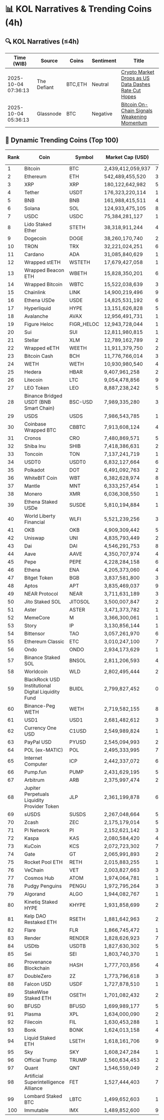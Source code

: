 # 📊 KOL Narratives & Trending Coins (4h)

## 🔍 KOL Narratives (≤4h)

| Time (WIB) | Source | Coins | Sentiment | Title |
|------------|--------|-------|-----------|-------|
| 2025-10-04 07:36:13 | The Defiant | BTC,ETH | Neutral | [Crypto Market Drops as US Data Dashes Rate Cut Hopes](https://thedefiant.io/example1) |
| 2025-10-04 05:36:13 | Glassnode | BTC | Negative | [Bitcoin On-Chain Signals Weakening Momentum](https://glassnode.com/example2) |

## 🚀 Dynamic Trending Coins (Top 100)

| Rank | Coin | Symbol | Market Cap (USD) | 24h Volume (USD) |
|------|------|--------|------------------|------------------|
| 1 | Bitcoin | BTC | 2,439,412,059,937 | 79,032,213,158 |
| 2 | Ethereum | ETH | 542,489,455,520 | 39,078,797,324 |
| 3 | XRP | XRP | 180,122,642,982 | 5,833,019,217 |
| 4 | Tether | USDT | 176,323,220,114 | 132,299,059,436 |
| 5 | BNB | BNB | 161,988,415,511 | 4,585,855,925 |
| 6 | Solana | SOL | 124,933,475,105 | 8,601,386,595 |
| 7 | USDC | USDC | 75,384,281,127 | 12,697,558,646 |
| 8 | Lido Staked Ether | STETH | 38,318,911,244 | 41,590,466 |
| 9 | Dogecoin | DOGE | 38,260,170,740 | 2,878,263,899 |
| 10 | TRON | TRX | 32,221,024,251 | 667,852,578 |
| 11 | Cardano | ADA | 31,085,840,629 | 1,647,076,966 |
| 12 | Wrapped stETH | WSTETH | 17,679,427,058 | 15,356,142 |
| 13 | Wrapped Beacon ETH | WBETH | 15,828,350,201 | 6,983,729 |
| 14 | Wrapped Bitcoin | WBTC | 15,522,038,639 | 397,642,518 |
| 15 | Chainlink | LINK | 14,900,219,496 | 939,365,035 |
| 16 | Ethena USDe | USDE | 14,825,531,192 | 623,322,000 |
| 17 | Hyperliquid | HYPE | 13,151,626,828 | 559,101,665 |
| 18 | Avalanche | AVAX | 12,956,491,731 | 1,071,737,258 |
| 19 | Figure Heloc | FIGR_HELOC | 12,943,728,044 | 16,646,092 |
| 20 | Sui | SUI | 12,811,980,815 | 1,176,477,117 |
| 21 | Stellar | XLM | 12,789,162,789 | 278,825,981 |
| 22 | Wrapped eETH | WEETH | 11,911,379,750 | 20,243,292 |
| 23 | Bitcoin Cash | BCH | 11,776,766,014 | 319,533,420 |
| 24 | WETH | WETH | 10,930,980,540 | 418,944,886 |
| 25 | Hedera | HBAR | 9,407,961,258 | 236,932,151 |
| 26 | Litecoin | LTC | 9,054,478,856 | 996,684,303 |
| 27 | LEO Token | LEO | 8,887,238,242 | 579,256 |
| 28 | Binance Bridged USDT (BNB Smart Chain) | BSC-USD | 7,989,335,280 | 3,000,220,242 |
| 29 | USDS | USDS | 7,986,543,785 | 137,462,758 |
| 30 | Coinbase Wrapped BTC | CBBTC | 7,913,608,124 | 499,352,976 |
| 31 | Cronos | CRO | 7,480,869,571 | 53,349,529 |
| 32 | Shiba Inu | SHIB | 7,418,386,631 | 205,470,751 |
| 33 | Toncoin | TON | 7,137,241,719 | 169,762,385 |
| 34 | USDT0 | USDT0 | 6,832,127,664 | 632,303,673 |
| 35 | Polkadot | DOT | 6,491,092,763 | 284,941,001 |
| 36 | WhiteBIT Coin | WBT | 6,382,628,974 | 87,147,398 |
| 37 | Mantle | MNT | 6,333,257,454 | 195,069,578 |
| 38 | Monero | XMR | 6,036,308,550 | 192,747,088 |
| 39 | Ethena Staked USDe | SUSDE | 5,810,194,884 | 117,420,912 |
| 40 | World Liberty Financial | WLFI | 5,521,239,256 | 394,067,867 |
| 41 | OKB | OKB | 4,909,309,442 | 509,471,505 |
| 42 | Uniswap | UNI | 4,835,793,449 | 284,176,154 |
| 43 | Dai | DAI | 4,546,291,753 | 83,753,969 |
| 44 | Aave | AAVE | 4,350,707,974 | 434,506,947 |
| 45 | Pepe | PEPE | 4,228,284,158 | 695,190,739 |
| 46 | Ethena | ENA | 4,205,373,060 | 411,779,835 |
| 47 | Bitget Token | BGB | 3,837,581,800 | 313,302,995 |
| 48 | Aptos | APT | 3,835,469,037 | 943,762,853 |
| 49 | NEAR Protocol | NEAR | 3,711,631,189 | 311,263,986 |
| 50 | Jito Staked SOL | JITOSOL | 3,500,007,847 | 24,565,607 |
| 51 | Aster | ASTER | 3,471,373,782 | 1,197,616,776 |
| 52 | MemeCore | M | 3,366,300,061 | 15,637,056 |
| 53 | Story | IP | 3,130,856,144 | 148,144,580 |
| 54 | Bittensor | TAO | 3,057,261,970 | 69,368,584 |
| 55 | Ethereum Classic | ETC | 3,010,247,100 | 73,880,149 |
| 56 | Ondo | ONDO | 2,934,173,629 | 164,592,537 |
| 57 | Binance Staked SOL | BNSOL | 2,811,206,593 | 4,515,928 |
| 58 | Worldcoin | WLD | 2,802,495,444 | 280,347,444 |
| 59 | BlackRock USD Institutional Digital Liquidity Fund | BUIDL | 2,799,827,452 | 0.0 |
| 60 | Binance-Peg WETH | WETH | 2,719,582,155 | 87,132,898 |
| 61 | USD1 | USD1 | 2,681,482,612 | 380,520,730 |
| 62 | Currency One USD | C1USD | 2,549,989,824 | 131,811 |
| 63 | PayPal USD | PYUSD | 2,545,094,993 | 217,424,034 |
| 64 | POL (ex-MATIC) | POL | 2,495,333,995 | 79,177,128 |
| 65 | Internet Computer | ICP | 2,442,337,072 | 65,174,513 |
| 66 | Pump.fun | PUMP | 2,431,629,195 | 596,806,537 |
| 67 | Arbitrum | ARB | 2,375,997,474 | 263,256,929 |
| 68 | Jupiter Perpetuals Liquidity Provider Token | JLP | 2,361,199,878 | 62,016,480 |
| 69 | sUSDS | SUSDS | 2,267,048,664 | 5,305,481 |
| 70 | Zcash | ZEC | 2,175,179,014 | 594,446,598 |
| 71 | Pi Network | PI | 2,152,621,142 | 33,370,451 |
| 72 | Kaspa | KAS | 2,080,584,420 | 46,944,645 |
| 73 | KuCoin | KCS | 2,072,723,302 | 7,871,079 |
| 74 | Gate | GT | 2,065,991,893 | 28,504,200 |
| 75 | Rocket Pool ETH | RETH | 2,015,883,255 | 11,438,869 |
| 76 | VeChain | VET | 2,003,827,663 | 38,024,204 |
| 77 | Cosmos Hub | ATOM | 1,974,064,781 | 104,210,611 |
| 78 | Pudgy Penguins | PENGU | 1,972,795,264 | 366,582,275 |
| 79 | Algorand | ALGO | 1,944,082,767 | 104,911,482 |
| 80 | Kinetiq Staked HYPE | KHYPE | 1,931,858,699 | 22,477,621 |
| 81 | Kelp DAO Restaked ETH | RSETH | 1,881,642,963 | 2,472,891 |
| 82 | Flare | FLR | 1,866,745,472 | 15,957,392 |
| 83 | Render | RENDER | 1,828,626,923 | 79,605,218 |
| 84 | USDtb | USDTB | 1,827,630,302 | 5,350,443 |
| 85 | Sei | SEI | 1,803,740,370 | 152,540,553 |
| 86 | Provenance Blockchain | HASH | 1,777,703,856 | 46,332 |
| 87 | DoubleZero | 2Z | 1,773,796,618 | 349,051,785 |
| 88 | Falcon USD | USDF | 1,727,878,510 | 10,225,321 |
| 89 | StakeWise Staked ETH | OSETH | 1,701,082,432 | 2,869,309 |
| 90 | BFUSD | BFUSD | 1,699,989,177 | 5,858,853 |
| 91 | Plasma | XPL | 1,634,000,090 | 2,029,587,668 |
| 92 | Filecoin | FIL | 1,630,453,288 | 179,848,859 |
| 93 | Bonk | BONK | 1,624,013,158 | 481,302,868 |
| 94 | Liquid Staked ETH | LSETH | 1,618,161,706 | 949,008 |
| 95 | Sky | SKY | 1,608,247,284 | 18,772,656 |
| 96 | Official Trump | TRUMP | 1,560,634,453 | 265,019,396 |
| 97 | Quant | QNT | 1,546,559,049 | 23,205,178 |
| 98 | Artificial Superintelligence Alliance | FET | 1,527,444,403 | 73,149,591 |
| 99 | Lombard Staked BTC | LBTC | 1,499,652,603 | 13,462,606 |
| 100 | Immutable | IMX | 1,489,852,600 | 97,779,133 |